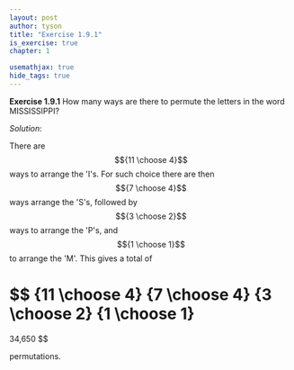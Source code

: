 ```yaml
---
layout: post
author: tyson
title: "Exercise 1.9.1"
is_exercise: true
chapter: 1

usemathjax: true
hide_tags: true
---
```


**Exercise 1.9.1** How many ways are there to permute the letters in the word
MISSISSIPPI?

*Solution*:

There are $${11 \choose 4}$$ ways to arrange the 'I's. For such choice there are
then $${7 \choose 4}$$ ways arrange the 'S's, followed by $${3 \choose 2}$$ ways
to arrange the 'P's, and $${1 \choose 1}$$ to arrange the 'M'. This gives a
total of

$$
{11 \choose 4}
{7 \choose 4}
{3 \choose 2}
{1 \choose 1}
=
34\,650
$$

permutations.
